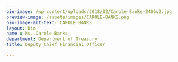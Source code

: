 ```yaml
---
bio-image: /wp-content/uploads/2018/02/Carole-Banks-2406v2.jpg
preview-image: /assets/images/CAROLE-BANKS.png
bio-image-alt-text: CAROLE BANKS
layout: bio
name : Ms. Carole Banks
department: Department of Treasury
title: Deputy Chief Financial Officer

---
```

